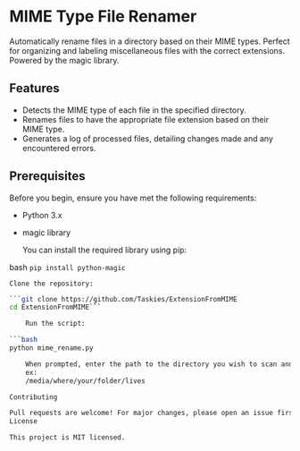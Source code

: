 # MIME Type File Renamer

Automatically rename files in a directory based on their MIME types. Perfect for organizing and labeling miscellaneous files with the correct extensions. Powered by the magic library.

## Features

- Detects the MIME type of each file in the specified directory.
- Renames files to have the appropriate file extension based on their MIME type.
- Generates a log of processed files, detailing changes made and any encountered errors.

## Prerequisites

Before you begin, ensure you have met the following requirements:

- Python 3.x
- magic library

    You can install the required library using pip:

bash
```pip install python-magic```

    Clone the repository:

```bash
```git clone https://github.com/Taskies/ExtensionFromMIME
cd ExtensionFromMIME```

    Run the script:

```bash
python mime_rename.py

    When prompted, enter the path to the directory you wish to scan and rename files.
    ex: 
    /media/where/your/folder/lives

Contributing

Pull requests are welcome! For major changes, please open an issue first to discuss what you'd like to change. Don't forget to update tests as appropriate.
License

This project is MIT licensed.
